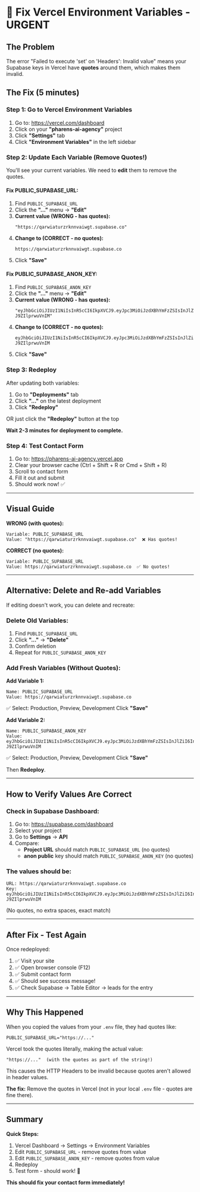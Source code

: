 # 🔧 Fix Vercel Environment Variables - URGENT

## The Problem

The error "Failed to execute 'set' on 'Headers': Invalid value" means your Supabase keys in Vercel have **quotes** around them, which makes them invalid.

## The Fix (5 minutes)

### Step 1: Go to Vercel Environment Variables

1. Go to: https://vercel.com/dashboard
2. Click on your **"pharens-ai-agency"** project
3. Click **"Settings"** tab
4. Click **"Environment Variables"** in the left sidebar

### Step 2: Update Each Variable (Remove Quotes!)

You'll see your current variables. We need to **edit** them to remove the quotes.

#### Fix PUBLIC_SUPABASE_URL:

1. Find `PUBLIC_SUPABASE_URL`
2. Click the **"..."** menu → **"Edit"**
3. **Current value (WRONG - has quotes):**
   ```
   "https://qarwiaturzrknnvaiwgt.supabase.co"
   ```
4. **Change to (CORRECT - no quotes):**
   ```
   https://qarwiaturzrknnvaiwgt.supabase.co
   ```
5. Click **"Save"**

#### Fix PUBLIC_SUPABASE_ANON_KEY:

1. Find `PUBLIC_SUPABASE_ANON_KEY`
2. Click the **"..."** menu → **"Edit"**
3. **Current value (WRONG - has quotes):**
   ```
   "eyJhbGciOiJIUzI1NiIsInR5cCI6IkpXVCJ9.eyJpc3MiOiJzdXBhYmFzZSIsInJlZiI6InFhcndpYXR1cnpya25udmFpd2d0Iiwicm9sZSI6ImFub24iLCJpYXQiOjE3NTQ2NjUyMzgsImV4cCI6MjA3MDI0MTIzOH0.UZUUyv7xKU8y_XTsNAGl35yEqy5Lt-J9ZIlprwuVnIM"
   ```
4. **Change to (CORRECT - no quotes):**
   ```
   eyJhbGciOiJIUzI1NiIsInR5cCI6IkpXVCJ9.eyJpc3MiOiJzdXBhYmFzZSIsInJlZiI6InFhcndpYXR1cnpya25udmFpd2d0Iiwicm9sZSI6ImFub24iLCJpYXQiOjE3NTQ2NjUyMzgsImV4cCI6MjA3MDI0MTIzOH0.UZUUyv7xKU8y_XTsNAGl35yEqy5Lt-J9ZIlprwuVnIM
   ```
5. Click **"Save"**

### Step 3: Redeploy

After updating both variables:

1. Go to **"Deployments"** tab
2. Click **"..."** on the latest deployment
3. Click **"Redeploy"**

OR just click the **"Redeploy"** button at the top

**Wait 2-3 minutes for deployment to complete.**

### Step 4: Test Contact Form

1. Go to: https://pharens-ai-agency.vercel.app
2. Clear your browser cache (Ctrl + Shift + R or Cmd + Shift + R)
3. Scroll to contact form
4. Fill it out and submit
5. Should work now! ✅

---

## Visual Guide

**WRONG (with quotes):**
```
Variable: PUBLIC_SUPABASE_URL
Value: "https://qarwiaturzrknnvaiwgt.supabase.co"  ❌ Has quotes!
```

**CORRECT (no quotes):**
```
Variable: PUBLIC_SUPABASE_URL
Value: https://qarwiaturzrknnvaiwgt.supabase.co  ✅ No quotes!
```

---

## Alternative: Delete and Re-add Variables

If editing doesn't work, you can delete and recreate:

### Delete Old Variables:
1. Find `PUBLIC_SUPABASE_URL`
2. Click **"..."** → **"Delete"**
3. Confirm deletion
4. Repeat for `PUBLIC_SUPABASE_ANON_KEY`

### Add Fresh Variables (Without Quotes):

**Add Variable 1:**
```
Name: PUBLIC_SUPABASE_URL
Value: https://qarwiaturzrknnvaiwgt.supabase.co
```
✅ Select: Production, Preview, Development
Click **"Save"**

**Add Variable 2:**
```
Name: PUBLIC_SUPABASE_ANON_KEY
Value: eyJhbGciOiJIUzI1NiIsInR5cCI6IkpXVCJ9.eyJpc3MiOiJzdXBhYmFzZSIsInJlZiI6InFhcndpYXR1cnpya25udmFpd2d0Iiwicm9sZSI6ImFub24iLCJpYXQiOjE3NTQ2NjUyMzgsImV4cCI6MjA3MDI0MTIzOH0.UZUUyv7xKU8y_XTsNAGl35yEqy5Lt-J9ZIlprwuVnIM
```
✅ Select: Production, Preview, Development
Click **"Save"**

Then **Redeploy**.

---

## How to Verify Values Are Correct

### Check in Supabase Dashboard:

1. Go to: https://supabase.com/dashboard
2. Select your project
3. Go to **Settings** → **API**
4. Compare:
   - **Project URL** should match `PUBLIC_SUPABASE_URL` (no quotes)
   - **anon public** key should match `PUBLIC_SUPABASE_ANON_KEY` (no quotes)

### The values should be:
```
URL: https://qarwiaturzrknnvaiwgt.supabase.co
Key: eyJhbGciOiJIUzI1NiIsInR5cCI6IkpXVCJ9.eyJpc3MiOiJzdXBhYmFzZSIsInJlZiI6InFhcndpYXR1cnpya25udmFpd2d0Iiwicm9sZSI6ImFub24iLCJpYXQiOjE3NTQ2NjUyMzgsImV4cCI6MjA3MDI0MTIzOH0.UZUUyv7xKU8y_XTsNAGl35yEqy5Lt-J9ZIlprwuVnIM
```

(No quotes, no extra spaces, exact match)

---

## After Fix - Test Again

Once redeployed:

1. ✅ Visit your site
2. ✅ Open browser console (F12)
3. ✅ Submit contact form
4. ✅ Should see success message!
5. ✅ Check Supabase → Table Editor → leads for the entry

---

## Why This Happened

When you copied the values from your `.env` file, they had quotes like:
```
PUBLIC_SUPABASE_URL="https://..."
```

Vercel took the quotes literally, making the actual value:
```
"https://..."  (with the quotes as part of the string!)
```

This causes the HTTP Headers to be invalid because quotes aren't allowed in header values.

**The fix:** Remove the quotes in Vercel (not in your local `.env` file - quotes are fine there).

---

## Summary

**Quick Steps:**
1. Vercel Dashboard → Settings → Environment Variables
2. Edit `PUBLIC_SUPABASE_URL` - remove quotes from value
3. Edit `PUBLIC_SUPABASE_ANON_KEY` - remove quotes from value
4. Redeploy
5. Test form - should work! 🎉

**This should fix your contact form immediately!**
